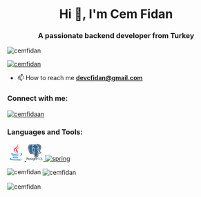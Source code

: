 <h1 align="center">Hi 👋, I'm Cem Fidan</h1>
<h3 align="center">A passionate backend developer from Turkey</h3>

<p align="left"> <img src="https://komarev.com/ghpvc/?username=cemfidan&label=Profile%20views&color=0e75b6&style=flat" alt="cemfidan" /> </p>

<p align="left"> <a href="https://github.com/ryo-ma/github-profile-trophy"><img src="https://github-profile-trophy.vercel.app/?username=cemfidan" alt="cemfidan" /></a> </p>

- 📫 How to reach me **devcfidan@gmail.com**

<h3 align="left">Connect with me:</h3>
<p align="left">
<a href="https://linkedin.com/in/cemfidaan" target="blank"><img align="center" src="https://raw.githubusercontent.com/rahuldkjain/github-profile-readme-generator/master/src/images/icons/Social/linked-in-alt.svg" alt="cemfidaan" height="30" width="40" /></a>
</p>

<h3 align="left">Languages and Tools:</h3>
<p align="left"> <a href="https://www.java.com" target="_blank" rel="noreferrer"> <img src="https://raw.githubusercontent.com/devicons/devicon/master/icons/java/java-original.svg" alt="java" width="40" height="40"/> </a> <a href="https://www.postgresql.org" target="_blank" rel="noreferrer"> <img src="https://raw.githubusercontent.com/devicons/devicon/master/icons/postgresql/postgresql-original-wordmark.svg" alt="postgresql" width="40" height="40"/> </a> <a href="https://spring.io/" target="_blank" rel="noreferrer"> <img src="https://www.vectorlogo.zone/logos/springio/springio-icon.svg" alt="spring" width="40" height="40"/> </a> </p>

<p><img align="left" src="https://github-readme-stats.vercel.app/api/top-langs?username=cemfidan&show_icons=true&locale=en&layout=compact" alt="cemfidan" /></p>

<p>&nbsp;<img align="center" src="https://github-readme-stats.vercel.app/api?username=cemfidan&show_icons=true&locale=en" alt="cemfidan" /></p>

<p><img align="center" src="https://github-readme-streak-stats.herokuapp.com/?user=cemfidan&" alt="cemfidan" /></p>
